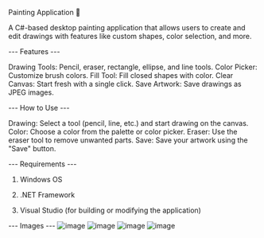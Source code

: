 Painting Application 🎨

A C#-based desktop painting application that allows users to create and edit drawings with features like custom shapes, color selection, and more.

--- Features ---

Drawing Tools: Pencil, eraser, rectangle, ellipse, and line tools.
Color Picker: Customize brush colors.
Fill Tool: Fill closed shapes with color.
Clear Canvas: Start fresh with a single click.
Save Artwork: Save drawings as JPEG images.

--- How to Use ---

Drawing: Select a tool (pencil, line, etc.) and start drawing on the canvas.
Color: Choose a color from the palette or color picker.
Eraser: Use the eraser tool to remove unwanted parts.
Save: Save your artwork using the "Save" button.

--- Requirements ---

1) Windows OS
   
2) .NET Framework

3) Visual Studio (for building or modifying the application)

--- Images ---
![image](https://github.com/user-attachments/assets/9eb43203-e0c7-46ed-a4bf-578f9592d1a5)
![image](https://github.com/user-attachments/assets/76d84638-4df3-4ced-9799-647dee4c798f)
![image](https://github.com/user-attachments/assets/cb9b4bca-0b5c-4629-ae57-7c5fe54c505a)
![image](https://github.com/user-attachments/assets/85524f15-fe3f-40cd-b7a6-3685f8160589)



